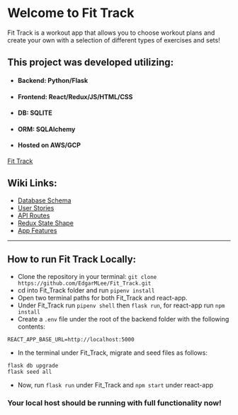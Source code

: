 # Welcome to Fit Track
Fit Track is a workout app that allows you to choose workout plans and create your own with a selection of different types of exercises and sets!

## This project was developed utilizing:

* ####  Backend: Python/Flask

* #### Frontend: React/Redux/JS/HTML/CSS

* #### DB: SQLITE
* #### ORM: SQLAlchemy

* ####  Hosted on AWS/GCP
[Fit Track](/)

## Wiki Links:

* [Database Schema](https://github.com/EdgarMLee/Fit_Track/wiki/DB-Schema)
* [User Stories](https://github.com/EdgarMLee/Fit_Track/wiki/User-Stories)
* [API Routes](https://github.com/EdgarMLee/Fit_Track/wiki/API-Routes)
* [Redux State Shape](https://github.com/EdgarMLee/Fit_Track/wiki/Redux-State-Shape)
* [App Features](https://github.com/EdgarMLee/Fit_Track/wiki/App-Features)

***

## How to run Fit Track Locally:
* Clone the repository in your terminal: ```git clone https://github.com/EdgarMLee/Fit_Track.git```
* cd into Fit_Track folder and run ```pipenv install```
* Open two terminal paths for both Fit_Track and react-app.
* Under Fit_Track run ```pipenv shell``` then ```flask run```, for react-app run ```npm install```
* Create a ```.env``` file under the root of the backend folder with the following contents:
```
REACT_APP_BASE_URL=http://localhost:5000
```
* In the terminal under Fit_Track, migrate and seed files as follows:
```
flask db upgrade
flask seed all
```
* Now, run ```flask run``` under Fit_Track and ```npm start``` under react-app

### Your local host should be running with full functionality now!

